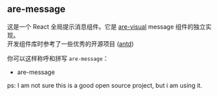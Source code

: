 ## are-message

这是一个 React 全局提示消息组件。它是 [are-visual](https://y-hui.github.io/are-visual/docs-dist/zh-CN/components/message) message 组件的独立实现。<br/>
开发组件库时参考了一些优秀的开源项目 ([antd](https://ant.design/))

你可以这样称呼和拼写 `are-message`：

- are-message

ps: I am not sure this is a good open source project, but i am using it.
